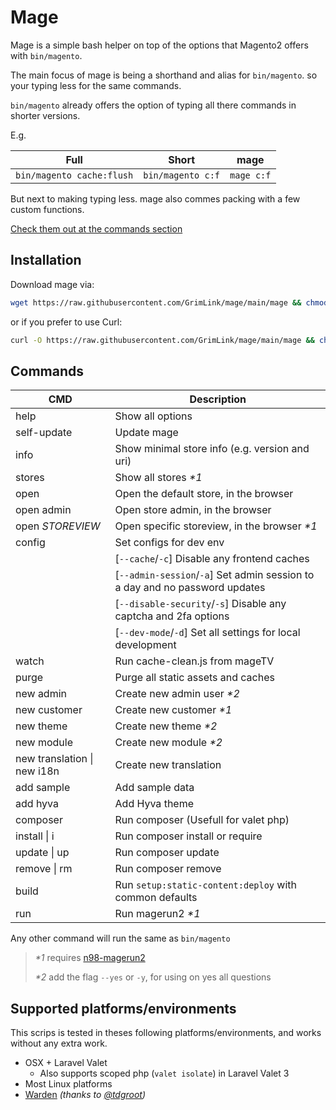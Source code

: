 # Mage

Mage is a simple bash helper
on top of the options that Magento2 offers with `bin/magento`.

The main focus of mage is being a shorthand and alias for `bin/magento`.
so your typing less for the same commands.

`bin/magento` already offers the option of typing all there commands
in shorter versions.

E.g.

| Full                      | Short             | mage       |
| ------------------------- | ----------------- | ---------- |
| `bin/magento cache:flush` | `bin/magento c:f` | `mage c:f` |

But next to making typing less.
mage also commes packing with a few custom functions.

[Check them out at the commands section](#commands)

## Installation

Download mage via:

```bash
wget https://raw.githubusercontent.com/GrimLink/mage/main/mage && chmod +x mage
```

or if you prefer to use Curl:

```bash
curl -O https://raw.githubusercontent.com/GrimLink/mage/main/mage && chmod +x mage
```

## Commands

| CMD                         | Description                                                                 |
| --------------------------- | --------------------------------------------------------------------------- |
| help                        | Show all options                                                            |
| self-update                 | Update mage                                                                 |
| info                        | Show minimal store info (e.g. version and uri)                              |
| stores                      | Show all stores _\*1_                                                       |
| open                        | Open the default store, in the browser                                      |
| open admin                  | Open store admin, in the browser                                            |
| open _STOREVIEW_            | Open specific storeview, in the browser _\*1_                               |
| config                      | Set configs for dev env                                                     |
|                             | [`--cache`/`-c`] Disable any frontend caches                                |
|                             | [`--admin-session`/`-a`] Set admin session to a day and no password updates |
|                             | [`--disable-security`/`-s`] Disable any captcha and 2fa options             |
|                             | [`--dev-mode`/`-d`] Set all settings for local development                  |
| watch                       | Run cache-clean.js from mageTV                                              |
| purge                       | Purge all static assets and caches                                          |
| new admin                   | Create new admin user _\*2_                                                 |
| new customer                | Create new customer _\*1_                                                   |
| new theme                   | Create new theme _\*2_                                                      |
| new module                  | Create new module _\*2_                                                     |
| new translation \| new i18n | Create new translation                                                      |
| add sample                  | Add sample data                                                             |
| add hyva                    | Add Hyva theme                                                              |
| composer                    | Run composer (Usefull for valet php)                                        |
| install \| i                | Run composer install or require                                             |
| update \| up                | Run composer update                                                         |
| remove \| rm                | Run composer remove                                                         |
| build                       | Run `setup:static-content:deploy` with common defaults                      |
| run                         | Run magerun2 _\*1_                                                          |

Any other command will run the same as `bin/magento`

> _\*1_ requires [n98-magerun2](https://github.com/netz98/n98-magerun2)
>
> _\*2_ add the flag `--yes` or `-y`, for using on yes all questions

## Supported platforms/environments

This scrips is tested in theses following platforms/environments,
and works without any extra work.

- OSX + Laravel Valet
  - Also supports scoped php (`valet isolate`) in Laravel Valet 3
- Most Linux platforms
- [Warden](https://github.com/davidalger/warden) _(thanks to [@tdgroot](https://github.com/tdgroot))_
